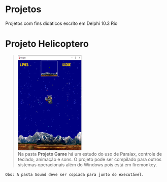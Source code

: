 # Projetos
Projetos com fins didáticos escrito em Delphi 10.3 Rio

# Projeto Helicoptero
> <img src="https://github.com/CyberRocha/Projetos/blob/master/Projeto%20Game/Helicoptero.png?raw=true" width="200" height="300"><br>
> Na pasta <b>Projeto Game</b> há um estudo do uso de Paralax, controle de teclado, animação e sons. O projeto pode ser compilado para outros sistemas operacionais além do Windows pois está em firemonkey.
```
Obs: A pasta Sound deve ser copiada para junto do executável.
```
